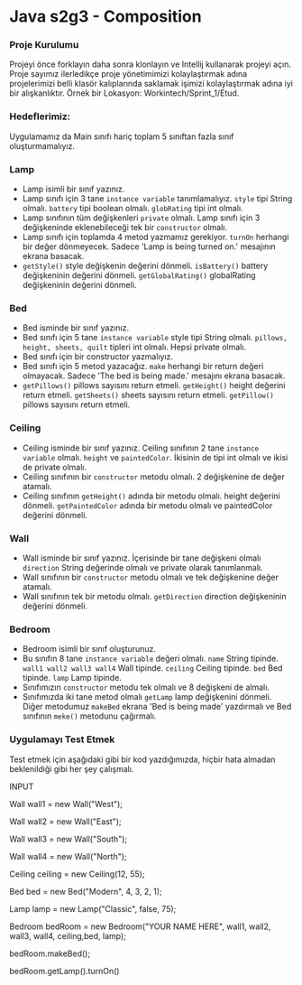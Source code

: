# Java s2g3 - Composition

### Proje Kurulumu

Projeyi önce forklayın daha sonra klonlayın ve Intellij kullanarak projeyi açın. 
Proje sayımız ilerledikçe proje yönetimimizi kolaylaştırmak adına projelerimizi belli klasör kalıplarında saklamak işimizi kolaylaştırmak adına iyi bir alışkanlıktır.
Örnek bir Lokasyon: Workintech/Sprint_1/Etud.

### Hedeflerimiz:
 
 Uygulamamız da Main sınıfı hariç toplam 5 sınıftan fazla sınıf oluşturmamalıyız.


### Lamp
* Lamp isimli bir sınıf yazınız.
* Lamp sınıfı için 3 tane ```instance variable``` tanımlamalıyız. ```style``` tipi String olmalı. ```battery``` tipi boolean olmalı. ```globRating``` tipi int olmalı. 
* Lamp sınıfının tüm değişkenleri `private` olmalı. Lamp sınıfı için 3 değişkeninde eklenebileceği tek bir ```constructor``` olmalı.
* Lamp sınıfı için toplamda 4 metod yazmamız gerekiyor. ```turnOn``` herhangi bir değer dönmeyecek. Sadece 'Lamp is being turned on.' mesajının ekrana basacak.
* ```getStyle()``` style değişkenin değerini dönmeli. ```isBattery()``` battery değişkeninin değerini dönmeli. ```getGlobalRating()``` globalRating değişkeninin değerini dönmeli.

### Bed
* Bed isminde bir sınıf yazınız.
* Bed sınıfı için 5 tane ```instance variable``` style tipi String olmalı. ```pillows, height, sheets, quilt``` tipleri int olmalı. Hepsi private olmalı.
* Bed sınıfı için bir constructor yazmalıyız.
* Bed sınıfı için 5 metod yazacağız. ```make``` herhangi bir return değeri olmayacak. Sadece 'The bed is being made.' mesajını ekrana basacak.
* ```getPillows()``` pillows sayısını return etmeli. ```getHeight()``` height değerini return etmeli. ```getSheets()``` sheets sayısını return etmeli. ```getPillow()``` pillows sayısını return etmeli.
 
### Ceiling
* Ceiling isminde bir sınıf yazınız. Ceiling sınıfının 2 tane ```instance variable``` olmalı. ```height``` ve ```paintedColor```. İkisinin de tipi int olmalı ve ikisi de private olmalı.
* Ceiling sınıfının bir ```constructor``` metodu olmalı. 2 değişkenine de değer atamalı.
* Ceiling sınıfının ```getHeight()``` adında bir metodu olmalı. height değerini dönmeli. ```getPaintedColor``` adında bir metodu olmalı ve paintedColor değerini dönmeli.

### Wall
* Wall isminde bir sınıf yazınız. İçerisinde bir tane değişkeni olmalı ```direction``` String değerinde olmalı ve private olarak tanımlanmalı.
* Wall sınıfının bir ```constructor``` metodu olmalı ve tek değişkenine değer atamalı.
* Wall sınıfının tek bir metodu olmalı. ```getDirection``` direction değişkeninin değerini dönmeli.

### Bedroom 
* Bedroom isimli bir sınıf oluşturunuz.
* Bu sınıfın 8 tane ```instance variable``` değeri olmalı. ```name``` String tipinde. ```wall1 wall2 wall3 wall4``` Wall tipinde. ```ceiling``` Ceiling tipinde.
  ```bed``` Bed tipinde. ```lamp``` Lamp tipinde.
* Sınıfımızın ```constructor``` metodu tek olmalı ve 8 değişkeni de almalı. 
* Sınıfımızda iki tane metod olmalı ```getLamp``` lamp değişkenini dönmeli. Diğer metodumuz ```makeBed``` ekrana 'Bed is being made' yazdırmalı ve Bed sınıfının ```meke()``` metodunu çağırmalı.


### Uygulamayı Test Etmek

Test etmek için aşağıdaki gibi bir kod yazdığımızda, hiçbir hata almadan beklenildiği gibi her şey çalışmalı.

INPUT

Wall wall1 = new Wall("West");

Wall wall2 = new Wall("East");

Wall wall3 = new Wall("South");

Wall wall4 = new Wall("North");
 
Ceiling ceiling = new Ceiling(12, 55);
 
Bed bed = new Bed("Modern", 4, 3, 2, 1);
 
Lamp lamp = new Lamp("Classic", false, 75);
 
Bedroom bedRoom = new Bedroom("YOUR NAME HERE", wall1, wall2, wall3, wall4, ceiling,bed, lamp);

bedRoom.makeBed();
 
bedRoom.getLamp().turnOn()





